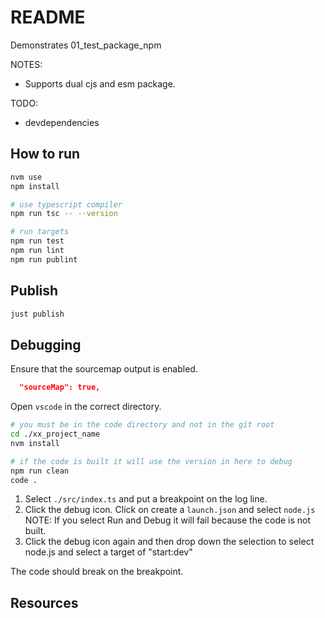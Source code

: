 # README

Demonstrates 01_test_package_npm

NOTES:

* Supports dual cjs and esm package.

TODO:

* devdependencies

## How to run

```sh
nvm use
npm install

# use typescript compiler
npm run tsc -- --version  

# run targets
npm run test
npm run lint
npm run publint
```

## Publish

```sh
just publish
```

## Debugging

Ensure that the sourcemap output is enabled.  

```json
  "sourceMap": true,  
```

Open `vscode` in the correct directory.  

```sh
# you must be in the code directory and not in the git root
cd ./xx_project_name
nvm install

# if the code is built it will use the version in here to debug
npm run clean
code .
```

1. Select `./src/index.ts` and put a breakpoint on the log line.  
2. Click the debug icon. Click on create a `launch.json` and select `node.js` NOTE: If you select Run and Debug it will fail because the code is not built.  
3. Click the debug icon again and then drop down the selection to select node.js and select a target of "start:dev"

The code should break on the breakpoint.  

## Resources

